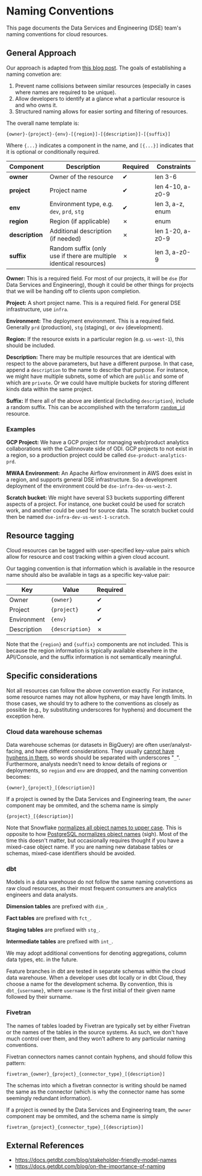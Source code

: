 # Naming Conventions

This page documents the Data Services and Engineering (DSE) team's naming conventions for cloud resources.

## General Approach

Our approach is adapted from [this blog post](https://stepan.wtf/cloud-naming-convention/).
The goals of establishing a naming convetion are:
1. Prevent name collisions between similar resources (especially in cases where names are required to be unique).
1. Allow developers to identify at a glance what a particular resource is and who owns it.
1. Structured naming allows for easier sorting and filtering of resources.

The overall name template is:

```
{owner}-{project}-{env}-[{region}]-[{description}]-[{suffix}]
```
Where `{...}` indicates a component in the name, and `[{...}]` indicates that it is optional or conditionally required.

| **Component** | **Description** | **Required** | **Constraints** |
| ------------- | ------------- | ------------- | ------------- |
**owner** | Owner of the resource | ✔ | len 3-6 |
**project** | Project name | ✔ | len 4-10, a-z0-9 |
**env** | Environment type, e.g. `dev`, `prd`, `stg` | ✔ | len 3, a-z, enum |
**region** | Region (if applicable) | ✗ |  enum
**description** | Additional description (if needed) |  ✗| len 1-20, a-z0-9
**suffix** | Random suffix (only use if there are multiple identical resources) | ✗ | len 3, a-z0-9


**Owner:**
This is a required field.
For most of our projects, it will be `dse` (for Data Services and Engineering),
though it could be other things for projects that we will be handing off to clients upon completion.

**Project:**
A short project name. This is a required field. For general DSE infrastructure, use `infra`.

**Environment:**
The deployment environment. This is a required field.
Generally `prd` (production), `stg` (staging), or `dev` (development).

**Region:**
If the resource exists in a particular region (e.g. `us-west-1`), this should be included.

**Description:**
There may be multiple resources that are identical with respect to the above parameters,
but have a different purpose.
In that case, append a `description` to the name to describe that purpose.
For instance, we might have multiple subnets, some of which are `public` and some of which are `private`. Or we could have multiple buckets for storing different kinds data within the same project.

**Suffix:**
If there all of the above are identical (including `description`),
include a random suffix.
This can be accomplished with the terraform [`random_id`](https://registry.terraform.io/providers/hashicorp/random/latest/docs/resources/id) resource.

### Examples

**GCP Project:** We have a GCP project for managing web/product analytics collaborations with the CalInnovate side of ODI. GCP projects to not exist in a region, so a production project could be called `dse-product-analytics-prd`.

**MWAA Environment:** An Apache Airflow environment in AWS does exist in a region, and supports general DSE infrastructure. So a development deployment of the environment could be `dse-infra-dev-us-west-2`.

**Scratch bucket:** We might have several S3 buckets supporting different aspects of a project. For instance, one bucket could be used for scratch work, and another could be used for source data. The scratch bucket could then be named `dse-infra-dev-us-west-1-scratch`.

## Resource tagging

Cloud resources can be tagged with user-specified key-value pairs
which allow for resource and cost tracking within a given cloud account.

Our tagging convention is that information which is available in the resource name should also be available in tags as a specific key-value pair:

| **Key** | **Value** | **Required** |
|---------|-----------|--------------|
| Owner   | `{owner}` | ✔            |
| Project | `{project}`| ✔           |
| Environment | `{env}` | ✔          |
| Description | `{description}` | ✗  |

Note that the `{region}` and `{suffix}` components are not included.
This is because the region information is typically available elsewhere in the API/Console,
and the suffix information is not semantically meaningful.

## Specific considerations

Not all resources can follow the above convention exactly.
For instance, some resource names may not allow hyphens, or may have length limits.
In those cases, we should try to adhere to the conventions as closely as possible
(e.g., by substituting underscores for hyphens)
and document the exception here.

### Cloud data warehouse schemas

Data warehouse schemas (or datasets in BigQuery) are often user/analyst-facing,
and have different considerations.
They usually [cannot have hyphens in them](https://cloud.google.com/bigquery/docs/datasets#dataset-naming), so words should be separated with underscores "`_`".
Furthermore, analysts needn't need to know details of regions or deployments, so `region` and `env` are dropped, and the naming convention becomes:

```
{owner}_{project}_[{description}]
```

If a project is owned by the Data Services and Engineering team,
the `owner` component may be ommited, and the schema name is simply
```
{project}_[{description}]
```
Note that Snowflake [normalizes all object names to upper case](https://docs.snowflake.com/en/sql-reference/identifiers-syntax).
This is opposite to how [PostgreSQL normalizes object names](https://www.postgresql.org/docs/current/sql-syntax-lexical.html) (sigh).
Most of the time this doesn't matter, but occasionally requires thought if you have a mixed-case object name. If you are naming new database tables or schemas, mixed-case identifiers should be avoided.

### dbt

Models in a data warehouse do not follow the same naming conventions as raw cloud resources,
as their most frequent consumers are analytics engineers and data analysts.

**Dimension tables** are prefixed with `dim_`.

**Fact tables** are prefixed with `fct_`.

**Staging tables** are prefixed with `stg_`.

**Intermediate tables** are prefixed with `int_`.

We may adopt additional conventions for denoting aggregations, column data types, etc. in the future.

Feature branches in dbt are tested in separate schemas within the cloud data warehouse.
When a developer uses dbt locally or in dbt Cloud, they choose a name for the development schema.
By convention, this is `dbt_{username}`, where `username` is the first initial of their given name followed by their surname.

### Fivetran

The names of tables loaded by Fivetran are typically set by either Fivetran or the names of the tables in the source systems.
As such, we don't have much control over them, and they won't adhere to any particular naming conventions.

Fivetran connectors names cannot contain hyphens, and should follow this pattern:

```
fivetran_{owner}_{project}_{connector_type}_[{description}]
```
The schemas into which a fivetran connector is writing should be named the same as the connector
(which is why the connector name has some seemingly redundant information).

If a project is owned by the Data Services and Engineering team,
the `owner` component may be ommited, and the schema name is simply
```
fivetran_{project}_{connector_type}_[{description}]
```

## External References

- https://docs.getdbt.com/blog/stakeholder-friendly-model-names
- https://docs.getdbt.com/blog/on-the-importance-of-naming
